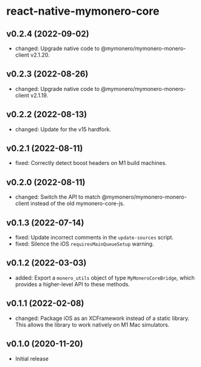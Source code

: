 # react-native-mymonero-core

## v0.2.4 (2022-09-02)

- changed: Upgrade native code to @mymonero/mymonero-monero-client v2.1.20.

## v0.2.3 (2022-08-26)

- changed: Upgrade native code to @mymonero/mymonero-monero-client v2.1.19.

## v0.2.2 (2022-08-13)

- changed: Update for the v15 hardfork.

## v0.2.1 (2022-08-11)

- fixed: Correctly detect boost headers on M1 build machines.

## v0.2.0 (2022-08-11)

- changed: Switch the API to match @mymonero/mymonero-monero-client instead of the old mymonero-core-js.

## v0.1.3 (2022-07-14)

- fixed: Update incorrect comments in the `update-sources` script.
- fixed: Silence the iOS `requiresMainQueueSetup` warning.

## v0.1.2 (2022-03-03)

- added: Export a `monero_utils` object of type `MyMoneroCoreBridge`, which provides a higher-level API to these methods.

## v0.1.1 (2022-02-08)

- changed: Package iOS as an XCFramework instead of a static library. This allows the library to work natively on M1 Mac simulators.

## v0.1.0 (2020-11-20)

- Initial release
